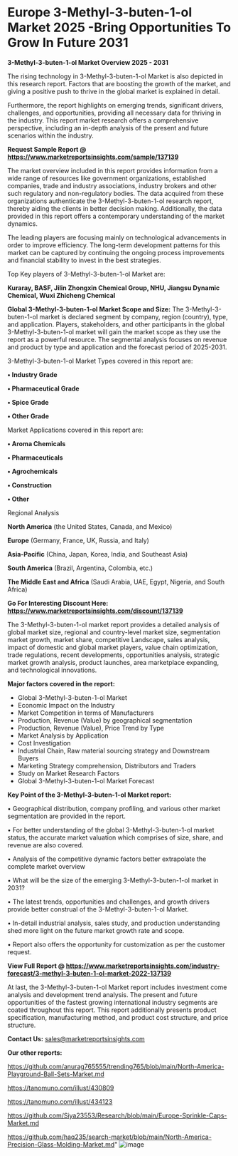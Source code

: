 # Europe 3-Methyl-3-buten-1-ol Market 2025 -Bring Opportunities To Grow In Future 2031

<Strong> 3-Methyl-3-buten-1-ol Market Overview 2025 - 2031</strong>

The rising technology in 3-Methyl-3-buten-1-ol Market is also depicted in this research report. Factors that are boosting the growth of the market, and giving a positive push to thrive in the global market is explained in detail.

Furthermore, the report highlights on emerging trends, significant drivers, challenges, and opportunities, providing all necessary data for thriving in the industry. This report market research offers a comprehensive perspective, including an in-depth analysis of the present and future scenarios within the industry.

<strong>Request Sample Report @ <a href=https://www.marketreportsinsights.com/sample/137139>https://www.marketreportsinsights.com/sample/137139</a></strong>

The market overview included in this report provides information from a wide range of resources like government organizations, established companies, trade and industry associations, industry brokers and other such regulatory and non-regulatory bodies. The data acquired from these organizations authenticate the 3-Methyl-3-buten-1-ol research report, thereby aiding the clients in better decision making. Additionally, the data provided in this report offers a contemporary understanding of the market dynamics.

The leading players are focusing mainly on technological advancements in order to improve efficiency. The long-term development patterns for this market can be captured by continuing the ongoing process improvements and financial stability to invest in the best strategies.

Top Key players of 3-Methyl-3-buten-1-ol Market are:

<strong>Kuraray, BASF, Jilin Zhongxin Chemical Group, NHU, Jiangsu Dynamic Chemical, Wuxi Zhicheng Chemical</strong>

<strong><b>Global 3-Methyl-3-buten-1-ol Market Scope and Size:</b></strong>
The 3-Methyl-3-buten-1-ol market is declared segment by company, region (country), type, and application. Players, stakeholders, and other participants in the global 3-Methyl-3-buten-1-ol market will gain the market scope as they use the report as a powerful resource. The segmental analysis focuses on revenue and product by type and application and the forecast period of 2025-2031.

3-Methyl-3-buten-1-ol Market Types covered in this report are:

<strong>• Industry Grade

• Pharmaceutical Grade

• Spice Grade

• Other Grade</strong>

Market Applications covered in this report are:

<strong>• Aroma Chemicals

• Pharmaceuticals

• Agrochemicals

• Construction

• Other</strong> 

Regional Analysis

<strong>North America</strong> (the United States, Canada, and Mexico)

<strong>Europe</strong> (Germany, France, UK, Russia, and Italy)

<strong>Asia-Pacific</strong> (China, Japan, Korea, India, and Southeast Asia)

<strong>South America</strong> (Brazil, Argentina, Colombia, etc.)

<strong>The Middle East and Africa</strong> (Saudi Arabia, UAE, Egypt, Nigeria, and South Africa)

<strong>Go For Interesting Discount Here: <a href=https://www.marketreportsinsights.com/discount/137139>https://www.marketreportsinsights.com/discount/137139</a></strong>

The 3-Methyl-3-buten-1-ol market report provides a detailed analysis of global market size, regional and country-level market size, segmentation market growth, market share, competitive Landscape, sales analysis, impact of domestic and global market players, value chain optimization, trade regulations, recent developments, opportunities analysis, strategic market growth analysis, product launches, area marketplace expanding, and technological innovations.

<strong><b>Major factors covered in the report:</b></strong>
<ul>
  <li>Global 3-Methyl-3-buten-1-ol Market </li>
  <li>Economic Impact on the Industry</li>
  <li>Market Competition in terms of Manufacturers</li>
  <li>Production, Revenue (Value) by geographical segmentation</li>
  <li>Production, Revenue (Value), Price Trend by Type</li>
  <li>Market Analysis by Application</li>
  <li>Cost Investigation</li>
  <li>Industrial Chain, Raw material sourcing strategy and Downstream Buyers</li>
  <li>Marketing Strategy comprehension, Distributors and Traders</li>
  <li>Study on Market Research Factors</li>
  <li>Global 3-Methyl-3-buten-1-ol Market Forecast</li>
</ul>

<strong><b>Key Point of the 3-Methyl-3-buten-1-ol Market report:</b></strong>

• Geographical distribution, company profiling, and various other market segmentation are provided in the report.

• For better understanding of the global 3-Methyl-3-buten-1-ol market status, the accurate market valuation which comprises of size, share, and revenue are also covered.

• Analysis of the competitive dynamic factors better extrapolate the complete market overview

• What will be the size of the emerging 3-Methyl-3-buten-1-ol market in 2031?

• The latest trends, opportunities and challenges, and growth drivers provide better construal of the 3-Methyl-3-buten-1-ol Market.

• In-detail industrial analysis, sales study, and production understanding shed more light on the future market growth rate and scope.

• Report also offers the opportunity for customization as per the customer request.

<strong><b>View Full Report @ <a href=https://www.marketreportsinsights.com/industry-forecast/3-methyl-3-buten-1-ol-market-2022-137139>https://www.marketreportsinsights.com/industry-forecast/3-methyl-3-buten-1-ol-market-2022-137139</a></b></strong>


At last, the 3-Methyl-3-buten-1-ol Market report includes investment come analysis and development trend analysis. The present and future opportunities of the fastest growing international industry segments are coated throughout this report. This report additionally presents product specification, manufacturing method, and product cost structure, and price structure.

<strong>Contact Us:</strong>
sales@marketreportsinsights.com

<strong>Our other reports:</strong>

<a href=https://github.com/anurag765555/trending765/blob/main/North-America-Playground-Ball-Sets-Market.md>https://github.com/anurag765555/trending765/blob/main/North-America-Playground-Ball-Sets-Market.md</a>

<a href=https://tanomuno.com/illust/430809>https://tanomuno.com/illust/430809</a>

<a href=https://tanomuno.com/illust/434123>https://tanomuno.com/illust/434123</a>

<a href=https://github.com/Siya23553/Research/blob/main/Europe-Sprinkle-Caps-Market.md>https://github.com/Siya23553/Research/blob/main/Europe-Sprinkle-Caps-Market.md</a>

<a href=https://github.com/haq235/search-market/blob/main/North-America-Precision-Glass-Molding-Market.md>https://github.com/haq235/search-market/blob/main/North-America-Precision-Glass-Molding-Market.md</a>"
![image](https://github.com/user-attachments/assets/e6cce057-23e1-497a-8847-08bf4a1cc4b4)
